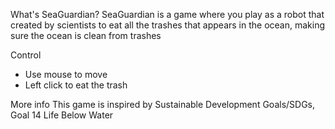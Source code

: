 What's SeaGuardian?
SeaGuardian is a game where you play as a robot that created by scientists to eat all the trashes that appears in the ocean, making sure the ocean is clean from trashes

Control
- Use mouse to move 
- Left click to eat the trash

More info
This game is inspired by Sustainable Development Goals/SDGs, Goal 14 Life Below Water


